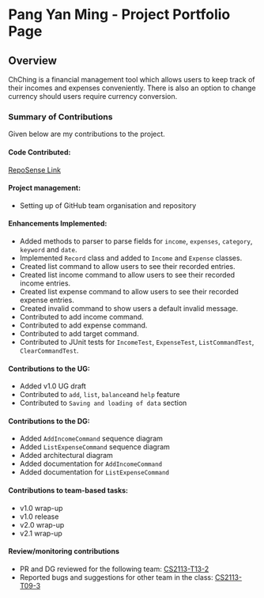 # Pang Yan Ming - Project Portfolio Page

## Overview
ChChing is a financial management tool
which allows users to keep track
of their incomes and expenses conveniently.
There is also an option to change currency should users require currency conversion.

### Summary of Contributions
Given below are my contributions to the project.

#### Code Contributed:
[RepoSense Link](https://nus-cs2113-ay2223s2.github.io/tp-dashboard/?search=rayleigh47&breakdown=true&sort=groupTitle&sortWithin=title&since=2023-02-17&timeframe=commit&mergegroup=&groupSelect=groupByRepos&checkedFileTypes=docs~functional-code~test-code~other)

#### Project management:
* Setting up of GitHub team organisation and repository
<div style="page-break-after: always;"></div>

#### Enhancements Implemented:
* Added methods to parser to parse fields for
`income`, `expenses`, `category`, `keyword` and `date`.
* Implemented `Record` class and added to `Income` and `Expense` classes.
* Created list command to allow users to see their recorded entries.
* Created list income command to allow users to see their recorded income entries.
* Created list expense command to allow users to see their recorded expense entries.
* Created invalid command to show users a default invalid message.
* Contributed to add income command.
* Contributed to add expense command.
* Contributed to add target command.
* Contributed to JUnit tests for 
`IncomeTest`, `ExpenseTest`, `ListCommandTest`, `ClearCommandTest`.

#### Contributions to the UG:
* Added v1.0 UG draft
* Contributed to `add`, `list`, `balance`and `help` feature
* Contributed to `Saving and loading of data` section

#### Contributions to the DG:
* Added `AddIncomeCommand` sequence diagram
* Added `ListExpenseCommand` sequence diagram
* Added architectural diagram
* Added documentation for `AddIncomeCommand`
* Added documentation for `ListExpenseCommand`

#### Contributions to team-based tasks:
* v1.0 wrap-up
* v1.0 release
* v2.0 wrap-up
* v2.1 wrap-up

#### Review/monitoring contributions
* PR and DG reviewed for the following team: [CS2113-T13-2](https://github.com/nus-cs2113-AY2223S2/tp/pull/79)
* Reported bugs and suggestions for other team in the class: [CS2113-T09-3](https://github.com/rayleigh47/ped/issues)


